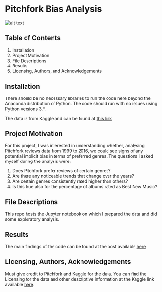 # Pitchfork Bias Analysis

![alt text](https://png.pngitem.com/pimgs/s/15-157266_pitchfork-media-logo-hd-png-download.png)

## Table of Contents
1. Installation
2. Project Motivation
3. File Descriptions
4. Results
5. Licensing, Authors, and Acknowledgements

## Installation
There should be no necessary libraries to run the code here beyond the Anaconda distribution of Python. The code should run with no issues using Python versions 3.*.

The data is from Kaggle and can be found at [this link](https://www.kaggle.com/nolanbconaway/pitchfork-data)

## Project Motivation
For this project, I was interested in understanding whether, analysing Pitchfork reviews data from 1999 to 2016, we could see signs of any potential implicit bias in terms of preferred genres. 
The questions I asked myself during the analysis were:
1. Does Pitchfork prefer reviews of certain genres?
2. Are there any noticeable trends that change over the years?
3. Are certain genres consistently rated higher than others?
4. Is this true also for the percentage of albums rated as Best New Music?

## File Descriptions
This repo hosts the Jupyter notebook on which I prepared the data and did some exploratory analysis. 

## Results
The main findings of the code can be found at the post available [here](https://medium.com/@alessandro.vitelli78/are-pitchfork-reviews-biased-be28c74e3de6)

## Licensing, Authors, Acknowledgements
Must give credit to Pitchfork and Kaggle for the data. You can find the Licensing for the data and other descriptive information at the Kaggle link available [here](https://www.kaggle.com/nolanbconaway/pitchfork-data).

